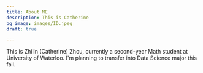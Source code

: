 ```yaml
---
title: About ME
description: This is Catherine
bg_image: images/ID.jpeg
draft: true

---
```

This is Zhilin (Catherine) Zhou, currently a second-year Math student at University of Waterloo. I'm planning to transfer into Data Science major this fall.

